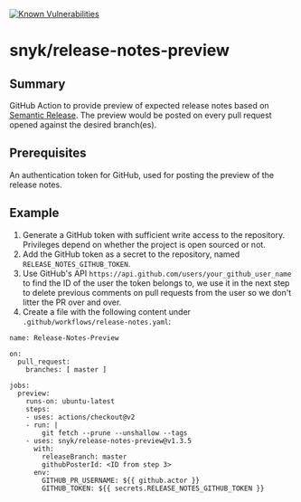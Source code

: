 [![Known Vulnerabilities](https://snyk.io/test/github/snyk/release-notes-preview/badge.svg?targetFile=package.json)](https://snyk.io/test/github/snyk/release-notes-preview?targetFile=package.json)

# snyk/release-notes-preview #

## Summary ##

GitHub Action to provide preview of expected release notes based on [Semantic Release](https://github.com/semantic-release/semantic-release).
The preview would be posted on every pull request opened against the desired branch(es).

## Prerequisites ##

An authentication token for GitHub, used for posting the preview of the release notes.

## Example ##

1. Generate a GitHub token with sufficient write access to the repository. Privileges depend on whether the project is open sourced or not.
2. Add the GitHub token as a secret to the repository, named `RELEASE_NOTES_GITHUB_TOKEN`.
3. Use GitHub's API `https://api.github.com/users/your_github_user_name` to find the ID of the user the token belongs to, we use it in the next step to delete previous comments on pull requests from the user so we don't litter the PR over and over.
4. Create a file with the following content under `.github/workflows/release-notes.yaml`:

```
name: Release-Notes-Preview

on:
  pull_request:
    branches: [ master ]

jobs:
  preview:
    runs-on: ubuntu-latest
    steps:
    - uses: actions/checkout@v2
    - run: |
        git fetch --prune --unshallow --tags
    - uses: snyk/release-notes-preview@v1.3.5
      with:
        releaseBranch: master
        githubPosterId: <ID from step 3>
      env:
        GITHUB_PR_USERNAME: ${{ github.actor }}
        GITHUB_TOKEN: ${{ secrets.RELEASE_NOTES_GITHUB_TOKEN }}
```
